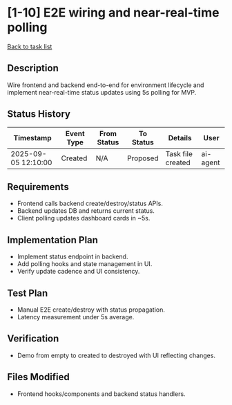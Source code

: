 # [1-10] E2E wiring and near-real-time polling

[Back to task list](../tasks.md)

## Description
Wire frontend and backend end-to-end for environment lifecycle and implement near-real-time status updates using 5s polling for MVP.

## Status History
| Timestamp | Event Type | From Status | To Status | Details | User |
|-----------|------------|-------------|-----------|---------|------|
| 2025-09-05 12:10:00 | Created | N/A | Proposed | Task file created | ai-agent |

## Requirements
- Frontend calls backend create/destroy/status APIs.
- Backend updates DB and returns current status.
- Client polling updates dashboard cards in ~5s.

## Implementation Plan
- Implement status endpoint in backend.
- Add polling hooks and state management in UI.
- Verify update cadence and UI consistency.

## Test Plan
- Manual E2E create/destroy with status propagation.
- Latency measurement under 5s average.

## Verification
- Demo from empty to created to destroyed with UI reflecting changes.

## Files Modified
- Frontend hooks/components and backend status handlers.
